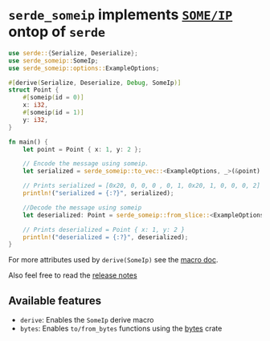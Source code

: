 # `serde_someip` implements [`SOME/IP`](https://www.autosar.org/fileadmin/user_upload/standards/foundation/19-11/AUTOSAR_PRS_SOMEIPProtocol.pdf) ontop of `serde`

```rust
use serde::{Serialize, Deserialize};
use serde_someip::SomeIp;
use serde_someip::options::ExampleOptions;

#[derive(Serialize, Deserialize, Debug, SomeIp)]
struct Point {
    #[someip(id = 0)]
    x: i32,
    #[someip(id = 1)]
    y: i32,
}

fn main() {
    let point = Point { x: 1, y: 2 };

    // Encode the message using someip.
    let serialized = serde_someip::to_vec::<ExampleOptions, _>(&point).unwrap();

    // Prints serialized = [0x20, 0, 0, 0 , 0, 1, 0x20, 1, 0, 0, 0, 2]
    println!("serialized = {:?}", serialized);

    //Decode the message using someip
    let deserialized: Point = serde_someip::from_slice::<ExampleOptions, _>(&serialized).unwrap();

    // Prints deserialized = Point { x: 1, y: 2 }
    println!("deserialized = {:?}", deserialized);
}
```

For more attributes used by `derive(SomeIp)` see the [macro doc](https://docs.rs/serde_someip/latest/serde_someip/derive.SomeIp.html).

Also feel free to read the [release notes](https://github.com/MortronMeymo/serde_someip/blob/master/ReleaseNotes.md)

## Available features

- `derive`: Enables the `SomeIp` derive macro
- `bytes`: Enables `to/from_bytes` functions using the [bytes](https://crates.io/crates/bytes) crate
